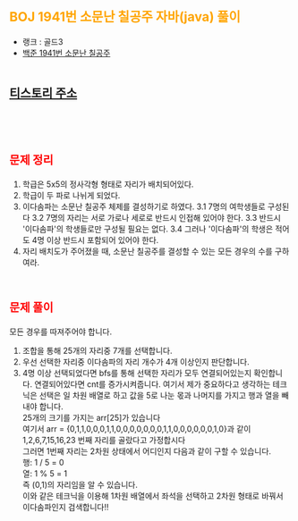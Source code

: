 # <span style="color:orange; font-size:17pt; font-weight:bold">BOJ 1941번 소문난 칠공주 자바(java)  풀이</span>
- 랭크 : 골드3
- [백준 1941번 소문난 칠공주](https://www.acmicpc.net/problem/1941)
<br><br>

## [티스토리 주소](https://hoho325.tistory.com/)
<br><br>

# <span style="color: red; font-size:15pt">문제 정리</span>
1. 학급은 5x5의 정사각형 형태로 자리가 배치되어있다.
2. 학급이 두 파로 나뉘게 되었다.
3. 이다솜파는 소문난 칠공주 체제를 결성하기로 하였다.
    3.1 7명의 여학생들로 구성된다
    3.2 7명의 자리는 서로 가로나 세로로 반드시 인접해 있어야 한다.
    3.3 반드시 '이다솜파'의 학생들로만 구성될 필요는 없다.
    3.4 그러나 '이다솜파'의 학생은 적어도 4명 이상 반드시 포함되어 있어야 한다.
4. 자리 배치도가 주어졌을 때, 소문난 칠공주를 결성할 수 있는 모든 경우의 수를 구하여라.
<br><br>

# <span style="color: red; font-size:15pt">문제 풀이</span>
모든 경우를 따져주어야 합니다.
1. 조합을 통해 25개의 자리중 7개를 선택합니다.
2. 우선 선택한 자리중 이다솜파의 자리 개수가 4개 이상인지 판단합니다.
3. 4명 이상 선택되었다면 bfs를 통해 선택한 자리가 모두 연결되어있는지 확인합니다. 연결되어있다면 cnt를 증가시켜줍니다.
여기서 제가 중요하다고 생각하는 테크닉은 선택은 일 차원 배열로 하고 값을 5로 나눈 몫과 나머지를 가지고 행과 열을 빼내야 합니다.  
25개의 크기를 가지는 arr[25]가 있습니다  
여기서 arr = {0,1,1,0,0,0,1,1,0,0,0,0,0,0,0,1,1,0,0,0,0,0,0,1,0}과 같이 1,2,6,7,15,16,23 번째 자리를 골랐다고 가정합시다  
그러면 1번째 자리는 2차원 상태에서 어디인지 다음과 같이 구할 수 있습니다.  
행: 1 / 5 = 0  
열: 1 % 5 = 1  
즉 (0,1)의 자리임을 알 수 있습니다.  
이와 같은 테크닉을 이용해 1차원 배열에서 좌석을 선택하고 2차원 형태로 바꿔서 이다솜파인지 검색합니다!!  
<br>